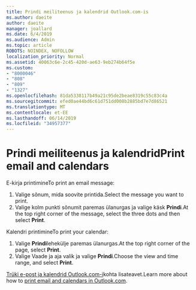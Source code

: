 ```yaml
---
title: Prindi meiliteenus ja kalendrid Outlook.com-is
ms.author: daeite
author: daeite
manager: joallard
ms.date: 6/4/2019
ms.audience: Admin
ms.topic: article
ROBOTS: NOINDEX, NOFOLLOW
localization_priority: Normal
ms.assetid: 40063c6e-2c45-420d-ae63-9eb274b64f5e
ms.custom:
- "8000046"
- "808"
- "809"
- "1327"
ms.openlocfilehash: 81da5338117b49a21c95de2beae8319c55c83c4a
ms.sourcegitcommit: efed0ae44bd6c61d751dd008b2885bd7e7d86521
ms.translationtype: MT
ms.contentlocale: et-EE
ms.lasthandoff: 06/14/2019
ms.locfileid: "34957377"
---
```

# <a name="print-email-and-calendars"></a><span data-ttu-id="696e7-102">Prindi meiliteenus ja kalendrid</span><span class="sxs-lookup"><span data-stu-id="696e7-102">Print email and calendars</span></span>

<span data-ttu-id="696e7-103">E-kirja printimine</span><span class="sxs-lookup"><span data-stu-id="696e7-103">To print an email message:</span></span>
  
1. <span data-ttu-id="696e7-104">Valige sõnum, mida soovite printida.</span><span class="sxs-lookup"><span data-stu-id="696e7-104">Select the message you want to print.</span></span>
1. <span data-ttu-id="696e7-105">Valige kolm punkti sõnumit paremas ülanurgas ja valige käsk **Prindi**.</span><span class="sxs-lookup"><span data-stu-id="696e7-105">At the top right corner of the message, select the three dots and then select **Print**.</span></span>

<span data-ttu-id="696e7-106">Kalendri printimine</span><span class="sxs-lookup"><span data-stu-id="696e7-106">To print your calendar:</span></span>

1. <span data-ttu-id="696e7-107">Valige **Prindi**lehekülje paremas ülanurgas.</span><span class="sxs-lookup"><span data-stu-id="696e7-107">At the top right corner of the page, select **Print**.</span></span>
1. <span data-ttu-id="696e7-108">Valige Vaade ja aja valik ja valige **Prindi**.</span><span class="sxs-lookup"><span data-stu-id="696e7-108">Choose the view and time range, and select **Print**.</span></span>

<span data-ttu-id="696e7-109">[Trüki e-post ja kalendrid Outlook.com-i](https://go.microsoft.com/fwlink/p/?linkid=2001208&amp;clcid=0x409)kohta lisateavet.</span><span class="sxs-lookup"><span data-stu-id="696e7-109">Learn more about how to [print email and calendars in Outlook.com](https://go.microsoft.com/fwlink/p/?linkid=2001208&amp;clcid=0x409).</span></span>